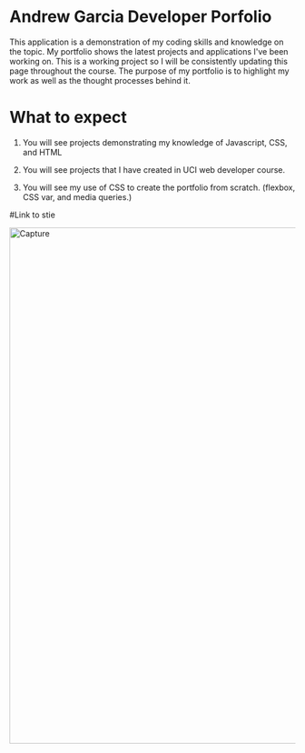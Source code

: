 # Andrew Garcia Developer Porfolio

This application is a demonstration of my coding skills and knowledge on the topic. My portfolio shows the latest projects and applications I've been working on. This is a working project so I will be consistently updating this page throughout the course. The purpose of my portfolio is to highlight my work as well as the thought processes behind it. 

# What to expect

1. You will see projects demonstrating my knowledge of Javascript, CSS, and HTML

2. You will see projects that I have created in UCI web developer course.

3. You will see my use of CSS to create the portfolio from scratch. (flexbox, CSS var, and media queries.)

#Link to stie


<img width="908" alt="Capture" src="https://user-images.githubusercontent.com/92004832/147888483-2e0f3e7b-38e2-474f-bf03-a89051b05162.PNG">

